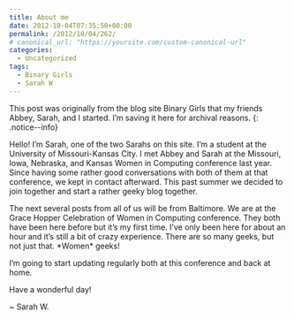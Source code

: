 ```yaml
---
title: About me
date: 2012-10-04T07:35:50+00:00
permalink: /2012/10/04/262/
# canonical_url: "https://yoursite.com/custom-canonical-url"
categories:
  - Uncategorized
tags:
  - Binary Girls
  - Sarah W
---
```

This post was originally from the blog site Binary Girls that my friends Abbey, Sarah, and I started. I&#8217;m saving it here for archival reasons.
{: .notice--info}

Hello! I&#8217;m Sarah, one of the two Sarahs on this site. I&#8217;m a student at the University of Missouri-Kansas City. I met Abbey and Sarah at the Missouri, Iowa, Nebraska, and Kansas Women in Computing conference last year. Since having some rather good conversations with both of them at that conference, we kept in contact afterward. This past summer we decided to join together and start a rather geeky blog together.

The next several posts from all of us will be from Baltimore. We are at the Grace Hopper Celebration of Women in Computing conference. They both have been here before but it&#8217;s my first time. I&#8217;ve only been here for about an hour and it&#8217;s still a bit of crazy experience. There are so many geeks, but not just that. \*Women\* geeks!

I&#8217;m going to start updating regularly both at this conference and back at home.

Have a wonderful day!

~ Sarah W.